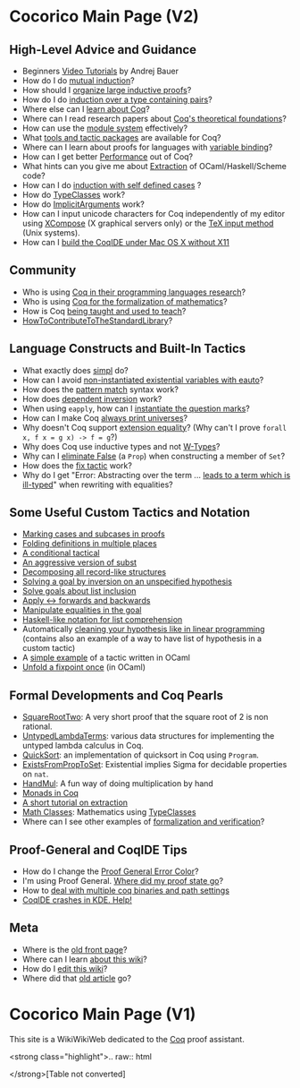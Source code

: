 Cocorico Main Page (V2)
=======================

High-Level Advice and Guidance
------------------------------

-   Beginners [Video Tutorials](http://www.youtube.com/view_play_list?p=DD40A96C2ED54E99) by Andrej Bauer
-   How do I do [mutual induction](Mutual%20Induction)?
-   How should I [organize large inductive proofs](Organizing%20Large%20Proofs)?
-   How do I do [induction over a type containing pairs](Induction%20over%20a%20type%20containing%20pairs)?
-   Where else can I [learn about Coq](Other%20Coq%20Resources)?
-   Where can I read research papers about [Coq's theoretical foundations](..%20_Logical%20foundations:%20../TheoryBehindCoq)?
-   How can use the [module system](ModuleSystem) effectively?
-   What [tools and tactic packages](..%20_Interfaces:) are available for Coq?
-   Where can I learn about proofs for languages with [variable binding](BindingRepresentation)?
-   How can I get better [Performance](Performance) out of Coq?
-   What hints can you give me about [Extraction](Extraction) of OCaml/Haskell/Scheme code?
-   How can I do [induction with self defined cases](InductionWithSelfDefinedCases) ?
-   How do [TypeClasses](TypeClasses) work?
-   How do [ImplicitArguments](ImplicitArguments) work?
-   How can I input unicode characters for Coq independently of my editor using [XCompose](XComposeAndNotations) (X graphical servers only) or the [TeX input method](TeXInputMethodForUnicodeNotations) (Unix systems).
-   How can I [build the CoqIDE under Mac OS X without X11](BuildingCoqOnMac)

Community
---------

-   Who is using [Coq in their programming languages research](List%20of%20Coq%20PL%20Projects)?
-   Who is using [Coq for the formalization of mathematics](List%20of%20Coq%20Math%20Projects)?
-   How is Coq [being taught and used to teach](..%20_Coq%20in%20the%20classroom:%20../CoqInTheClassroom)?
-   [HowToContributeToTheStandardLibrary](HowToContributeToTheStandardLibrary)?

Language Constructs and Built-In Tactics
----------------------------------------

-   What exactly does [simpl](simpl%20(tactic)) do?
-   How can I avoid [non-instantiated existential variables with eauto](http://pauillac.inria.fr/pipermail/coq-club/2007/003186.html)?
-   How does the [pattern match](MatchAsInReturn) syntax work?
-   How does [dependent inversion](DependentInversion) work?
-   When using `eapply`, how can I [instantiate the question marks](ExistentialVariablesInEapply)?
-   How can I make Coq [always print universes](PrintingUniverses)?
-   Why doesn't Coq support [extension equality](extensional_equality)? (Why can't I prove `forall x, f x = g x) -> f = g`?)
-   Why does Coq use inductive types and not [W-Types](WTypeInsteadOfInductiveTypes)?
-   Why can I [eliminate False](FalseEqAcc) (a `Prop`) when constructing a member of `Set`?
-   How does the [fix tactic](Fix%20(tactic)) work?
-   Why do I get "Error: Abstracting over the term ... [leads to a term which is ill-typed](AbstractingOverTheTermLeadsToATermWhichIsIllTyped)" when rewriting with equalities?

Some Useful Custom Tactics and Notation
---------------------------------------

-   [Marking cases and subcases in proofs](Case%20(tactic))
-   [Folding definitions in multiple places](Folding%20tactics)
-   [A conditional tactical](if/then/else%20(tactical))
-   [An aggressive version of subst](subst++%20(tactic))
-   [Decomposing all record-like structures](decompose%20records%20(tactic))
-   [Solving a goal by inversion on an unspecified hypothesis](solve%20by%20inversion%20(tactic))
-   [Solve goals about list inclusion](InTac)
-   [Apply &lt;-&gt; forwards and backwards](AppFwdRev)
-   [Manipulate equalities in the goal](LhsRhsTactic)
-   [Haskell-like notation for list comprehension](ListComprehensionNotation)
-   Automatically [cleaning your hypothesis like in linear programming](LinearTactics) (contains also an example of a way to have list of hypothesis in a custom tactic)
-   A [simple example](evar_match) of a tactic written in OCaml
-   [Unfold a fixpoint once](UnfoldFixpointOnce) (in OCaml)

Formal Developments and Coq Pearls
----------------------------------

-   [SquareRootTwo](SquareRootTwo): A very short proof that the square root of 2 is non rational.
-   [UntypedLambdaTerms](UntypedLambdaTerms): various data structures for implementing the untyped lambda calculus in Coq.
-   [QuickSort](http://www.lri.fr/~sozeau/research/russell/quicksort.html): an implementation of quicksort in Coq using `Program`.
-   [ExistsFromPropToSet](ExistsFromPropToSet): Existential implies Sigma for decidable properties on `nat`.
-   [HandMul](HandMul): A fun way of doing multiplication by hand
-   [Monads in Coq](AUGER_Monad)
-   [A short tutorial on extraction](AUGER_ExtractionTuto)
-   [Math Classes](MathClasses): Mathematics using [TypeClasses](TypeClasses)
-   Where can I see other examples of [formalization and verification](..%20_Formalized%20in%20Coq...:%20../FormalizedAndVerified)?

Proof-General and CoqIDE Tips
-----------------------------

-   How do I change the [Proof General Error Color](Proof%20General%20Error%20Color)?
-   I'm using Proof General. [Where did my proof state go](Proof%20General%20Missing%20Proof%20State)?
-   How to [deal with multiple coq binaries and path settings](http://agda.posterous.com/multiple-coq-configurations-with-proof-genera)
-   [CoqIDE crashes in KDE. Help!](CoqIDE_crashes_under_KDE)

Meta
----

-   Where is the [old front page](OldFront)?
-   Where can I learn [about this wiki](..%20_About%20This%20Wiki:%20../AboutCocorico!)?
-   How do I [edit this wiki](EditingCocorico)?
-   Where did that [old article](OtherContents) go?

Cocorico Main Page (V1)
=======================

This site is a WikiWikiWeb dedicated to the [Coq](http://coq.inria.fr) proof assistant.

&lt;strong class="highlight"&gt;.. raw:: html

&lt;/strong&gt;\[Table not converted\]
